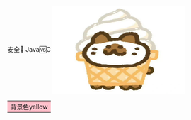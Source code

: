 安全🔐      Java🆚C
<img src="images/IMG_0610.jpeg" width = "300" height = "200" alt="图片名称" align=center />
<table><tr><td bgcolor=pink>背景色yellow</td></tr></table>
